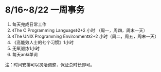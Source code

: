 # 8/16~8/22 一周事务

1. 每天完成日常工作
2. 《The C Programming Language》2+2 小时 （周一，周四，周末一天）
3. 《The UNIX Programming Environment》2+2 小时（周二，周五，周末一天）
4. 《高能效人士的七个习惯》1小时
5. 无氧锻炼1小时
6. 每天anki单词

注：时间安排可以灵活调整，保证总时长即可。
